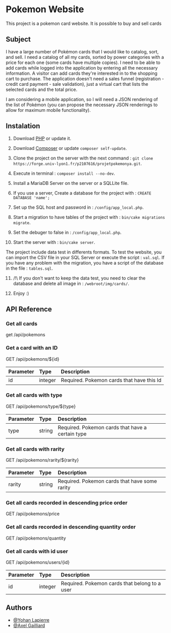 # Pokemon Website

This project is a pokemon card website. It is possible to buy and sell cards

## Subject

I have a large number of Pokémon cards that I would like to catalog, sort, and sell. I need a catalog of all my cards, sorted by power categories with a price for each one (some cards have multiple copies). I need to be able to add cards while logged into the application by entering all the necessary information. A visitor can add cards they're interested in to the shopping cart to purchase. The application doesn't need a sales funnel (registration - credit card payment - sale validation), just a virtual cart that lists the selected cards and the total price.

I am considering a mobile application, so I will need a JSON rendering of the list of Pokémon (you can propose the necessary JSON renderings to allow for maximum mobile functionality).

## Instalation

1. Download [PHP](https://www.php.net/downloads) or update it.

2. Download [Composer](https://getcomposer.org/doc/00-intro.md) or update `composer self-update`.

3. Clone the project on the server with the next command :
`git clone https://forge.univ-lyon1.fr/p2107616/projetpokemonya.git`.

4. Execute in terminal : `composer install --no-dev`.

5. Install a MariaDB Server on the server or a SQLLite file.

6. If you use a server, Create a database for the project with : `CREATE DATABASE 'name';`

7. Set up the SQL host and password in : `/config/app_local.php`.

8. Start a migration to have tables of the project with : `bin/cake migrations migrate`.

9. Set the debuger to false in : `/config/app_local.php`.

10. Start the server with : `bin/cake server`. 

The project include data test in differents formats. To test the website, you can import the CSV file in your SQL Server or execute the script : `val.sql`. If you have any problem with the migration, you have a script of the database in the file : `tables.sql`.

11. /!\ If you don't want to keep the data test, you need to clear the database and delete all image in : `/webroot/img/cards/`.

12. Enjoy :)

## API Reference

### Get all cards

  get /api/pokemons


### Get a card with an ID

  GET /api/pokemons/${id}


| Parameter | Type     | Description                       |
| :-------- | :------- | :-------------------------------- |
| id      | integer | Required. Pokemon cards that have this Id |

### Get all cards with type

  GET /api/pokemons/type/${type}


| Parameter | Type     | Description                       |
| :-------- | :------- | :-------------------------------- |
| type      | string | Required. Pokemon cards that have a certain type |

### Get all cards with rarity

  GET /api/pokemons/rarity/${rarity}


| Parameter | Type     | Description                       |
| :-------- | :------- | :-------------------------------- |
| rarity      | string | Required.  Pokemon cards that have some rarity  |

### Get all cards recorded in descending price order

  GET /api/pokemons/price 


### Get all cards recorded in descending quantity order

  GET /api/pokemons/quantity 


### Get all cards with id user

  GET /api/pokemons/users/{id}


| Parameter | Type     | Description                       |
| :-------- | :------- | :-------------------------------- |
| id      | integer | Required. Pokemon cards that belong to a user |

## Authors

- [@Yohan Lapierre](https://forge.univ-lyon1.fr/p2103678)
- [@Axel Gailliard](https://forge.univ-lyon1.fr/p2107616)